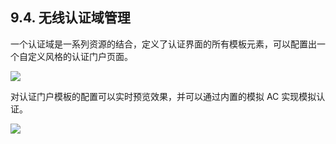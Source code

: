 ## 9.4. 无线认证域管理

一个认证域是一系列资源的结合，定义了认证界面的所有模板元素，可以配置出一个自定义风格的认证门户页面。

![](http://static.toughcloud.net/toughsms/tc_20181206144128_1.png)

对认证门户模板的配置可以实时预览效果，并可以通过内置的模拟 AC 实现模拟认证。

![](http://static.toughcloud.net/toughsms/tc_20181206144612_2.png)

